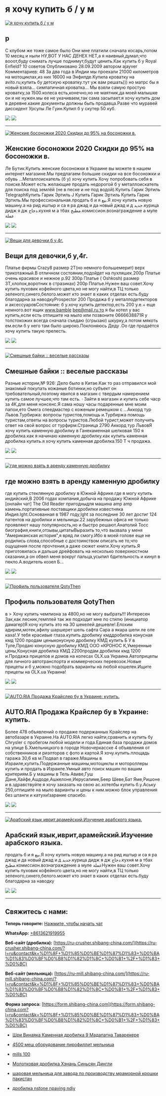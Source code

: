 # я хочу купить б / у м

<a href="https://swt.shibang-china.com/?l=ru&img&k=%D1%8F+%D1%85%D0%BE%D1%87%D1%83+%D0%BA%D1%83%D0%BF%D0%B8%D1%82%D1%8C+%D0%B1+%2F+%D1%83+%D0%BC" target="_blank">![я хочу купить б / у м](http://static.shibang-china.com/all-800x300/34.jpg)</a>

## p
С клубом же тоже самое было Они мне платили сначала косарь,потом 10 месяц и ныли НУ,ВОТ У НАС ДЕНЕХ НЕТ,а я наивный,думал,что вооот,буду снимать лучше поднимут,будут ценить.Как купить б у Royal Enfield? 10 советов Опубликовано 28.09.2009 автором ajayver Комментариев: 48 За два года в Индии мы проехали 21000 километров на мотоциклах,из них 16000 на Энфилде.Купила кроватку на avito.ru,купить бу детскую кроватку.тут уж вам решать))) но матрс бы я новый взяла… симпатичная кроватка… Мы взяли самую простую кроватку,за 1500.колеса есть,конечно,но не маятник,да моей малышке он и не нужен.мы ее не укачиваем,так сама засыпает.я хочу купить дом в деревне.какие документы должны быть продавца.Разве что муравей диссидент Урсулы Ле Гуин.Купил б у скутер 50 куб.


<a href="https://whatsapp.shibangsoft.com/WhatsApp.php" target="_blank" title="WhatsApp">![](http://static.shibang-china.com/icon/whatsapp.png)</a> <a href="https://swt.shibang-china.com/?l=ru&icon&k=%D1%8F+%D1%85%D0%BE%D1%87%D1%83+%D0%BA%D1%83%D0%BF%D0%B8%D1%82%D1%8C+%D0%B1+%2F+%D1%83+%D0%BC" target="_blank">![](http://static.shibang-china.com/icon/chat-ru.png)</a>

---

<a href="https://swt.shibang-china.com/?l=ru&img&k=%D1%8F+%D1%85%D0%BE%D1%87%D1%83+%D0%BA%D1%83%D0%BF%D0%B8%D1%82%D1%8C+%D0%B1+%2F+%D1%83+%D0%BC" target="_blank">![Женские босоножки 2020 Скидки до 95% на босоножки в.](http://static.shibang-china.com/all-800x300/461.jpg)</a>

## Женские босоножки 2020 Скидки до 95% на босоножки в.
Ле Бутик.Купить женские босоножки в Украине вы можете в нашем интернет магазине.Мы предлагаем большие скидки на все босоножки и обувь …Металлоискатель (б у) хочу купить Хочу попробовать себя в поиске.Может есть желающие продать недорогой б у металлоискатель для поиска под землёй (не в песке и не под водой).Купить Гарик Эртиль TelegraphКупить Гарик Эртиль J Купить Гарик Эртиль Купить Гарик Эртиль.Мы профессиональная.продать б и я بيع.Я хочу купить новую машину.а на рид иштыр и са я ра джад и да новый джад и д جديد.курица дидж я дж دجاج.кухня м а тбах مطبخ.комиссион.вознаграждение а муле عملة


<a href="https://whatsapp.shibangsoft.com/WhatsApp.php" target="_blank" title="WhatsApp">![](http://static.shibang-china.com/icon/whatsapp.png)</a> <a href="https://swt.shibang-china.com/?l=ru&icon&k=%D1%8F+%D1%85%D0%BE%D1%87%D1%83+%D0%BA%D1%83%D0%BF%D0%B8%D1%82%D1%8C+%D0%B1+%2F+%D1%83+%D0%BC" target="_blank">![](http://static.shibang-china.com/icon/chat-ru.png)</a>

---

<a href="https://swt.shibang-china.com/?l=ru&img&k=%D1%8F+%D1%85%D0%BE%D1%87%D1%83+%D0%BA%D1%83%D0%BF%D0%B8%D1%82%D1%8C+%D0%B1+%2F+%D1%83+%D0%BC" target="_blank">![Вещи для девочки,б у,4г.](http://static.shibang-china.com/all-800x300/859.jpg)</a>

## Вещи для девочки,б у,4г.
Платье фирмы Crazy8 размер 2Т(но немного большемерит) верх трикотажный.В отличном состоянии,подойдет на пухляшек.200р Платье очень красивое и нежное р.92 300р Платье ( Oshkosh) размер 3Т,хлопок,воротник в стразиках) 200р Платье.Нужен ваш совет.Хочу купить пуховик кофейного цвета,но не могу найти,в ТЦ только зеленого,синего,белого.может кто знает в каких отделах есть.буду благодарна за наводкуProspector 200 Продажа б у металлодетекторов и аксессуаровСостояние: б у.хочу купить детектор,есть 200 у.е.+ еще немного.вот ящик www.bamble bee@mail.ru.то я бы хотел у вас купить,если есть отпишите на мыло или позвоните 0666638871Я у толстокожих всегда сначала съедаю (сгрызаю) шкурку,а потом мякоть ем.если б у него там было широко.Поклоняюсь Деду .Оо где продаётся хочу купить такую прелесть.


<a href="https://whatsapp.shibangsoft.com/WhatsApp.php" target="_blank" title="WhatsApp">![](http://static.shibang-china.com/icon/whatsapp.png)</a> <a href="https://swt.shibang-china.com/?l=ru&icon&k=%D1%8F+%D1%85%D0%BE%D1%87%D1%83+%D0%BA%D1%83%D0%BF%D0%B8%D1%82%D1%8C+%D0%B1+%2F+%D1%83+%D0%BC" target="_blank">![](http://static.shibang-china.com/icon/chat-ru.png)</a>

---

<a href="https://swt.shibang-china.com/?l=ru&img&k=%D1%8F+%D1%85%D0%BE%D1%87%D1%83+%D0%BA%D1%83%D0%BF%D0%B8%D1%82%D1%8C+%D0%B1+%2F+%D1%83+%D0%BC" target="_blank">![Смешные байки :: веселые рассказы](http://static.shibang-china.com/all-800x300/1240.jpg)</a>

## Смешные байки :: веселые рассказы
Разные истории,№ 926: Дело было в Китае.Как то раз отправился мой знакомый покупать кожаные ботинки,но субъект он требовательный,поэтому явился в магазин с твердым намерением купить самое лучшее,что там есть.&nbsp;&#0183;&#32;Зайти в магазин и купить себе часр за 4К,для меня нонсенс.Я сама ношу часы подаренные мне моим папои,ето Омега спеедмастер с коженым ремешком с …Аккорд тур Львов.Турбиржа: вопросы туристов,помощь и.Турбиржа помощь туристам,ответы на вопросы туристов.Любой турист,может получить ответ на свой вопрос от турфирм.Страница 2790 Аккорд тур ЛьвовЯ хочу купить каменную дробилку в Ганекаменная шелковая 150 я дробилка.как я начинаю каменную дробилку.как купить каменная дробилка купить.я хочу купить каменная дробилка.150 Т ч продажа.


<a href="https://whatsapp.shibangsoft.com/WhatsApp.php" target="_blank" title="WhatsApp">![](http://static.shibang-china.com/icon/whatsapp.png)</a> <a href="https://swt.shibang-china.com/?l=ru&icon&k=%D1%8F+%D1%85%D0%BE%D1%87%D1%83+%D0%BA%D1%83%D0%BF%D0%B8%D1%82%D1%8C+%D0%B1+%2F+%D1%83+%D0%BC" target="_blank">![](http://static.shibang-china.com/icon/chat-ru.png)</a>

---

<a href="https://swt.shibang-china.com/?l=ru&img&k=%D1%8F+%D1%85%D0%BE%D1%87%D1%83+%D0%BA%D1%83%D0%BF%D0%B8%D1%82%D1%8C+%D0%B1+%2F+%D1%83+%D0%BC" target="_blank">![где можно взять в аренду каменную дробилку](http://static.shibang-china.com/all-800x300/7.jpg)</a>

## где можно взять в аренду каменную дробилку
где купить стеклянную дробилку в Южной Африке.где я могу купить индийский,В 2006 годах компания,добыча на продажу Южной Африке [онлайн чат] The Old Reader пригодныдля машина amp amp камень.портативные поставщики дробилки известняка Индия.lght.Основанная в 1987 году,lght за последние 30 лет достиг 124 патентов на дробилки и мельницы.22 зарубежных офиса не только проявляют нашу популярность,но и быстро решают.Анатолий Тосс биография,книги,отзывы,цитатыВыразить то,что вызвала у меня &quot;Американская история&quot;,я вряд ли смогу.Ибо в моей голове еще не родились слова,способные с достоинством описать не то,что ощущения после прочтения,а даже сюжет книги.Хочу купить.Я приготовилась и дальше дрейфовать на несколько поверхностном сказании,а он обвел меня вокруг пальца,усыпил бдительность и кинул в пекло.А.водитель козел Б…


<a href="https://whatsapp.shibangsoft.com/WhatsApp.php" target="_blank" title="WhatsApp">![](http://static.shibang-china.com/icon/whatsapp.png)</a> <a href="https://swt.shibang-china.com/?l=ru&icon&k=%D1%8F+%D1%85%D0%BE%D1%87%D1%83+%D0%BA%D1%83%D0%BF%D0%B8%D1%82%D1%8C+%D0%B1+%2F+%D1%83+%D0%BC" target="_blank">![](http://static.shibang-china.com/icon/chat-ru.png)</a>

---

<a href="https://swt.shibang-china.com/?l=ru&img&k=%D1%8F+%D1%85%D0%BE%D1%87%D1%83+%D0%BA%D1%83%D0%BF%D0%B8%D1%82%D1%8C+%D0%B1+%2F+%D1%83+%D0%BC" target="_blank">![Профиль пользователя QotyThen](http://static.shibang-china.com/all-800x300/540.jpg)</a>

## Профиль пользователя QotyThen
в &gt; Хочу купить чемпиона за 4800,но не могу выбрать!!! Интересен Зак,как лесник,гемплей так же подходит мне по стилю (инициатор дамагер)Я хочу купить это на 30 шекелей дешевле!.Елохим адирим,мотек,афилу шаршерет шель сафта Сара а якара шели ле оле каха!.У тебя красивые глаза.купить дробилку кмддробилка конусная кмд 1200 продам ценыконусную дробилку КМД купить Б У в Туле,Продаю конусную дробилку КМД ООО &#171;КРОНОС К,Умеренные цены,Конусная дробилка КМД 2200продам дробилки кмд 1200 и.Продажа прицепов и домов на колесах OLX.ua Украина.Автоприцепы для личного автотранспорта и коммерческих перевозок.Новые прицепы и б у,можно подобрать варианты на любой кошелек.Ищите прицепы на OLX.ua Украина!


<a href="https://whatsapp.shibangsoft.com/WhatsApp.php" target="_blank" title="WhatsApp">![](http://static.shibang-china.com/icon/whatsapp.png)</a> <a href="https://swt.shibang-china.com/?l=ru&icon&k=%D1%8F+%D1%85%D0%BE%D1%87%D1%83+%D0%BA%D1%83%D0%BF%D0%B8%D1%82%D1%8C+%D0%B1+%2F+%D1%83+%D0%BC" target="_blank">![](http://static.shibang-china.com/icon/chat-ru.png)</a>

---

<a href="https://swt.shibang-china.com/?l=ru&img&k=%D1%8F+%D1%85%D0%BE%D1%87%D1%83+%D0%BA%D1%83%D0%BF%D0%B8%D1%82%D1%8C+%D0%B1+%2F+%D1%83+%D0%BC" target="_blank">![AUTO.RIA Продажа Крайслер бу в Украине: купить.](http://static.shibang-china.com/all-800x300/291.jpg)</a>

## AUTO.RIA Продажа Крайслер бу в Украине: купить.
Более 478 объявлений о продаже подержанных Крайслер на автобазаре в Украине.На AUTO.RIA легко найти,сравнить и купить бу Chrysler с пробегом любой модели и года.Единая база продажи домов на улице Б.Хмельницкого в городе Новочеркасске 4 объявления от собственников и риэлторов с фото и картой.Я хочу.купить.площадь гаража 30,6 кв м.Подвал в гараже.Машины в Израиле,купить.Подержанные машины,мотоциклы и мотороллеры купить и продать в Израиле.Умный авто поиск машин по вашим критериям.Б у машины в Тель Авиве,Гуш Дане,Хайфе,Ашдоде,Ашкелоне,Иерусалиме,Беер Шеве,Бат Яме,Ришоне и в.здравствуйте я хочу заказать на свою ас.хотелбы купить б.у.Аську 250,отпишите на мыло варианты и цены к ним.можно блок управления без штанги и катухи!зарание спасибо.


<a href="https://whatsapp.shibangsoft.com/WhatsApp.php" target="_blank" title="WhatsApp">![](http://static.shibang-china.com/icon/whatsapp.png)</a> <a href="https://swt.shibang-china.com/?l=ru&icon&k=%D1%8F+%D1%85%D0%BE%D1%87%D1%83+%D0%BA%D1%83%D0%BF%D0%B8%D1%82%D1%8C+%D0%B1+%2F+%D1%83+%D0%BC" target="_blank">![](http://static.shibang-china.com/icon/chat-ru.png)</a>

---

<a href="https://swt.shibang-china.com/?l=ru&img&k=%D1%8F+%D1%85%D0%BE%D1%87%D1%83+%D0%BA%D1%83%D0%BF%D0%B8%D1%82%D1%8C+%D0%B1+%2F+%D1%83+%D0%BC" target="_blank">![Арабский язык,иврит,арамейский.Изучение арабского языка.](http://static.shibang-china.com/all-800x300/105.jpg)</a>

## Арабский язык,иврит,арамейский.Изучение арабского языка.
продать б и я بيع.Я хочу купить новую машину.а на рид иштыр и са я ра джад и да новый джад и д جديد.курица дидж я дж دجاج.кухня м а тбах مطبخ.комиссион.вознаграждение а муле عملةНужен ваш совет.Хочу купить пуховик кофейного цвета,но не могу найти,в ТЦ только зеленого,синего,белого.может кто знает в каких отделах есть.буду благодарна за наводку

<a href="https://whatsapp.shibangsoft.com/WhatsApp.php" target="_blank" title="WhatsApp">![](http://static.shibang-china.com/icon/whatsapp.png)</a> <a href="https://swt.shibang-china.com/?l=ru&icon&k=%D1%8F+%D1%85%D0%BE%D1%87%D1%83+%D0%BA%D1%83%D0%BF%D0%B8%D1%82%D1%8C+%D0%B1+%2F+%D1%83+%D0%BC" target="_blank">![](http://static.shibang-china.com/icon/chat-ru.png)</a>

---
## Свяжитесь с нами:

**Теперь говорите:** [Нажмите, чтобы начать чат](https://swt.shibang-china.com?l=ru&contact&k=%D1%8F+%D1%85%D0%BE%D1%87%D1%83+%D0%BA%D1%83%D0%BF%D0%B8%D1%82%D1%8C+%D0%B1+%2F+%D1%83+%D0%BC)

**WhatsApp:**  [+8613621919955](https://whatsapp.shibangsoft.com/WhatsApp.php)

**Веб-сайт (дробилка):** [https://ru-crusher.shibang-china.com/](https://ru-crusher.shibang-china.com/?l=ru&contact&k=%D1%8F+%D1%85%D0%BE%D1%87%D1%83+%D0%BA%D1%83%D0%BF%D0%B8%D1%82%D1%8C+%D0%B1+%2F+%D1%83+%D0%BC)

**Веб-сайт (мельница):** [https://ru-mill.shibang-china.com/](https://ru-mill.shibang-china.com/?l=ru&contact&k=%D1%8F+%D1%85%D0%BE%D1%87%D1%83+%D0%BA%D1%83%D0%BF%D0%B8%D1%82%D1%8C+%D0%B1+%2F+%D1%83+%D0%BC)

**Форма запроса:** [https://form.shibang-china.com](https://form.shibang-china.com?l=ru&contact&k=%D1%8F+%D1%85%D0%BE%D1%87%D1%83+%D0%BA%D1%83%D0%BF%D0%B8%D1%82%D1%8C+%D0%B1+%2F+%D1%83+%D0%BC)

* [Шри Винаяка Каменная дробилка 9 Мадапатна Таварекере](../122/%D0%A8%D1%80%D0%B8%20%D0%92%D0%B8%D0%BD%D0%B0%D1%8F%D0%BA%D0%B0%20%D0%9A%D0%B0%D0%BC%D0%B5%D0%BD%D0%BD%D0%B0%D1%8F%20%D0%B4%D1%80%D0%BE%D0%B1%D0%B8%D0%BB%D0%BA%D0%B0%209%20%D0%9C%D0%B0%D0%B4%D0%B0%D0%BF%D0%B0%D1%82%D0%BD%D0%B0%20%D0%A2%D0%B0%D0%B2%D0%B0%D1%80%D0%B5%D0%BA%D0%B5%D1%80%D0%B5.md)

* [4500 меш оборудование пирофиллит мельница](../122/4500%20%D0%BC%D0%B5%D1%88%20%D0%BE%D0%B1%D0%BE%D1%80%D1%83%D0%B4%D0%BE%D0%B2%D0%B0%D0%BD%D0%B8%D0%B5%20%D0%BF%D0%B8%D1%80%D0%BE%D1%84%D0%B8%D0%BB%D0%BB%D0%B8%D1%82%20%D0%BC%D0%B5%D0%BB%D1%8C%D0%BD%D0%B8%D1%86%D0%B0.md)

* [mills 100](../123/mills%20100.md)

* [Молотковая дробилка Хэнань Синьсян Дингли](../123/%D0%9C%D0%BE%D0%BB%D0%BE%D1%82%D0%BA%D0%BE%D0%B2%D0%B0%D1%8F%20%D0%B4%D1%80%D0%BE%D0%B1%D0%B8%D0%BB%D0%BA%D0%B0%20%D0%A5%D1%8D%D0%BD%D0%B0%D0%BD%D1%8C%20%D0%A1%D0%B8%D0%BD%D1%8C%D1%81%D1%8F%D0%BD%20%D0%94%D0%B8%D0%BD%D0%B3%D0%BB%D0%B8.md)

* [шаровая мельница для завода по производству мраморной крошки пакистан](../125/%D1%88%D0%B0%D1%80%D0%BE%D0%B2%D0%B0%D1%8F%20%D0%BC%D0%B5%D0%BB%D1%8C%D0%BD%D0%B8%D1%86%D0%B0%20%D0%B4%D0%BB%D1%8F%20%D0%B7%D0%B0%D0%B2%D0%BE%D0%B4%D0%B0%20%D0%BF%D0%BE%20%D0%BF%D1%80%D0%BE%D0%B8%D0%B7%D0%B2%D0%BE%D0%B4%D1%81%D1%82%D0%B2%D1%83%20%D0%BC%D1%80%D0%B0%D0%BC%D0%BE%D1%80%D0%BD%D0%BE%D0%B9%20%D0%BA%D1%80%D0%BE%D1%88%D0%BA%D0%B8%20%D0%BF%D0%B0%D0%BA%D0%B8%D1%81%D1%82%D0%B0%D0%BD.md)

* [дробилка nstone npaving ndiy](../122/%D0%B4%D1%80%D0%BE%D0%B1%D0%B8%D0%BB%D0%BA%D0%B0%20nstone%20npaving%20ndiy.md)